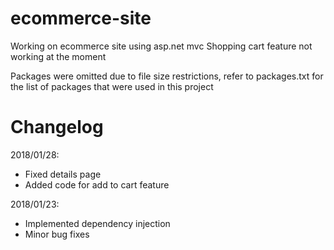 # ecommerce-site
Working on ecommerce site using asp.net mvc
Shopping cart feature not working at the moment

Packages were omitted due to file size restrictions, refer to packages.txt for the list of packages that were used in this project

# Changelog
2018/01/28:
- Fixed details page
- Added code for add to cart feature 

2018/01/23:
- Implemented dependency injection
- Minor bug fixes




